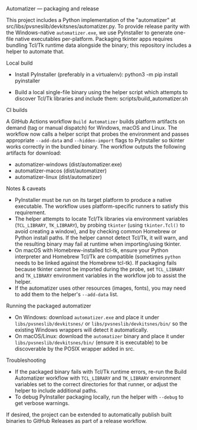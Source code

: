 Automatizer — packaging and release

This project includes a Python implementation of the "automatizer" at src/libs/pvsneslib/devkitsnes/automatizer.py. To provide release parity with the Windows-native `automatizer.exe`, we use PyInstaller to generate one-file native executables per-platform. Packaging tkinter apps requires bundling Tcl/Tk runtime data alongside the binary; this repository includes a helper to automate that.

Local build

- Install PyInstaller (preferably in a virtualenv):
  python3 -m pip install pyinstaller

- Build a local single-file binary using the helper script which attempts to discover Tcl/Tk libraries and include them:
  scripts/build_automatizer.sh

CI builds

A GitHub Actions workflow `Build Automatizer` builds platform artifacts on demand (tag or manual dispatch) for Windows, macOS and Linux. The workflow now calls a helper script that probes the environment and passes appropriate `--add-data` and `--hidden-import` flags to PyInstaller so tkinter works correctly in the bundled binary. The workflow outputs the following artifacts for download:

- automatizer-windows (dist/automatizer.exe)
- automatizer-macos (dist/automatizer)
- automatizer-linux (dist/automatizer)

Notes & caveats

- PyInstaller must be run on its target platform to produce a native executable. The workflow uses platform-specific runners to satisfy this requirement.
- The helper attempts to locate Tcl/Tk libraries via environment variables (`TCL_LIBRARY`, `TK_LIBRARY`), by probing `tkinter` (using `tkinter.Tcl()` to avoid creating a window), and by checking common Homebrew or Python install paths. If the helper cannot detect Tcl/Tk, it will warn, and the resulting binary may fail at runtime when importing/using tkinter.
- On macOS with Homebrew-installed tcl-tk, ensure your Python interpreter and Homebrew Tcl/Tk are compatible (sometimes `python` needs to be linked against the Homebrew tcl-tk). If packaging fails because tkinter cannot be imported during the probe, set `TCL_LIBRARY` and `TK_LIBRARY` environment variables in the workflow job to assist the helper.
- If the automatizer uses other resources (images, fonts), you may need to add them to the helper's `--add-data` list.

Running the packaged automatizer

- On Windows: download `automatizer.exe` and place it under `libs/pvsneslib/devkitsnes/` or `libs/pvsneslib/devkitsnes/bin/` so the existing Windows wrappers will detect it automatically.
- On macOS/Linux: download the `automatizer` binary and place it under `libs/pvsneslib/devkitsnes/bin/` (ensure it is executable) to be discoverable by the POSIX wrapper added in src.

Troubleshooting

- If the packaged binary fails with Tcl/Tk runtime errors, re-run the Build Automatizer workflow with `TCL_LIBRARY` and `TK_LIBRARY` environment variables set to the correct directories for that runner, or adjust the helper to include additional paths.
- To debug PyInstaller packaging locally, run the helper with `--debug` to get verbose warnings.

If desired, the project can be extended to automatically publish built binaries to GitHub Releases as part of a release workflow.
